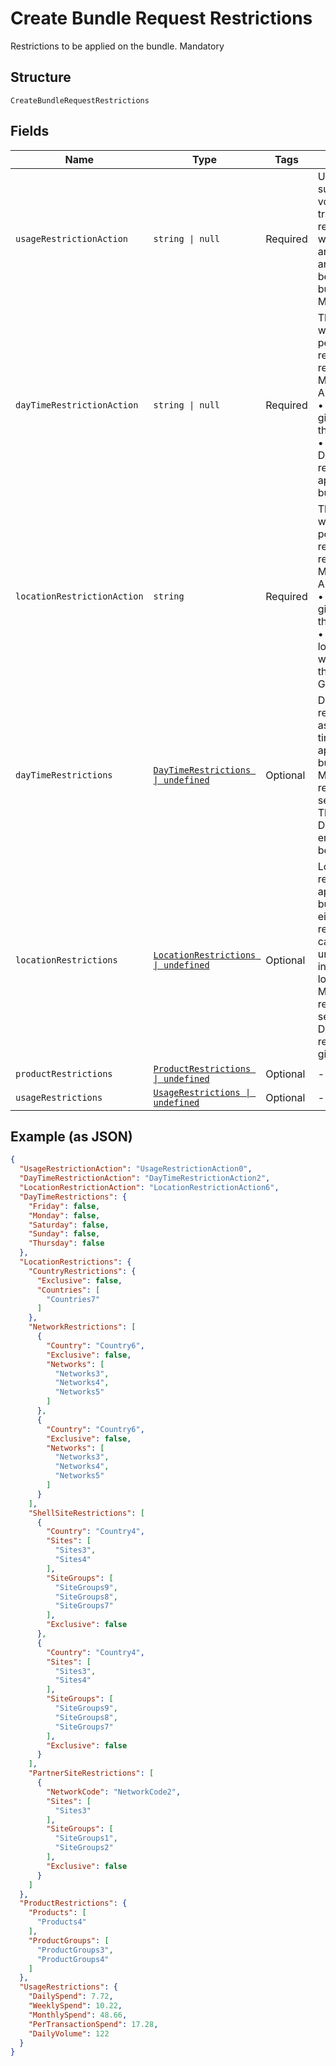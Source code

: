 
# Create Bundle Request Restrictions

Restrictions to be applied on the bundle.
Mandatory

## Structure

`CreateBundleRequestRestrictions`

## Fields

| Name | Type | Tags | Description |
|  --- | --- | --- | --- |
| `usageRestrictionAction` | `string \| null` | Required | Usage restrictions such as value, volume and transaction count restricted per day, week, month, annum, lifetime and transaction to be applied on the bundle.<br>Mandatory |
| `dayTimeRestrictionAction` | `string \| null` | Required | The value indicates what actions to be performed with respect to day time restriction.<br>Mandatory<br>Allowed values –<br>•	Add: Apply the given restriction on the bundle.<br>•	Default: No Day/Time restriction will be applied on the bundle in Gateway. |
| `locationRestrictionAction` | `string` | Required | The value indicates what actions to be performed with respect to location restriction.<br>Mandatory<br>Allowed values –<br>•	Add: Apply the given restriction on the bundle.<br>•	Default: No location restriction will be applied on the bundle in Gateway. |
| `dayTimeRestrictions` | [`DayTimeRestrictions \| undefined`](../../doc/models/day-time-restrictions.md) | Optional | Day/time restrictions such as weekdays and time range to be applied on the bundle.<br>Mandatory if respective action is set as “Add”.<br>The details of DayTimeRestriction entity is given below. |
| `locationRestrictions` | [`LocationRestrictions \| undefined`](../../doc/models/location-restrictions.md) | Optional | Location restrictions to be applied on the bundle which either allows or restricts using the cards, which are under the bundle, in the specified locations.<br>Mandatory if respective action is set as “Add”.<br>Details of location restrictions are given below. |
| `productRestrictions` | [`ProductRestrictions \| undefined`](../../doc/models/product-restrictions.md) | Optional | - |
| `usageRestrictions` | [`UsageRestrictions \| undefined`](../../doc/models/usage-restrictions.md) | Optional | - |

## Example (as JSON)

```json
{
  "UsageRestrictionAction": "UsageRestrictionAction0",
  "DayTimeRestrictionAction": "DayTimeRestrictionAction2",
  "LocationRestrictionAction": "LocationRestrictionAction6",
  "DayTimeRestrictions": {
    "Friday": false,
    "Monday": false,
    "Saturday": false,
    "Sunday": false,
    "Thursday": false
  },
  "LocationRestrictions": {
    "CountryRestrictions": {
      "Exclusive": false,
      "Countries": [
        "Countries7"
      ]
    },
    "NetworkRestrictions": [
      {
        "Country": "Country6",
        "Exclusive": false,
        "Networks": [
          "Networks3",
          "Networks4",
          "Networks5"
        ]
      },
      {
        "Country": "Country6",
        "Exclusive": false,
        "Networks": [
          "Networks3",
          "Networks4",
          "Networks5"
        ]
      }
    ],
    "ShellSiteRestrictions": [
      {
        "Country": "Country4",
        "Sites": [
          "Sites3",
          "Sites4"
        ],
        "SiteGroups": [
          "SiteGroups9",
          "SiteGroups8",
          "SiteGroups7"
        ],
        "Exclusive": false
      },
      {
        "Country": "Country4",
        "Sites": [
          "Sites3",
          "Sites4"
        ],
        "SiteGroups": [
          "SiteGroups9",
          "SiteGroups8",
          "SiteGroups7"
        ],
        "Exclusive": false
      }
    ],
    "PartnerSiteRestrictions": [
      {
        "NetworkCode": "NetworkCode2",
        "Sites": [
          "Sites3"
        ],
        "SiteGroups": [
          "SiteGroups1",
          "SiteGroups2"
        ],
        "Exclusive": false
      }
    ]
  },
  "ProductRestrictions": {
    "Products": [
      "Products4"
    ],
    "ProductGroups": [
      "ProductGroups3",
      "ProductGroups4"
    ]
  },
  "UsageRestrictions": {
    "DailySpend": 7.72,
    "WeeklySpend": 10.22,
    "MonthlySpend": 48.66,
    "PerTransactionSpend": 17.28,
    "DailyVolume": 122
  }
}
```

